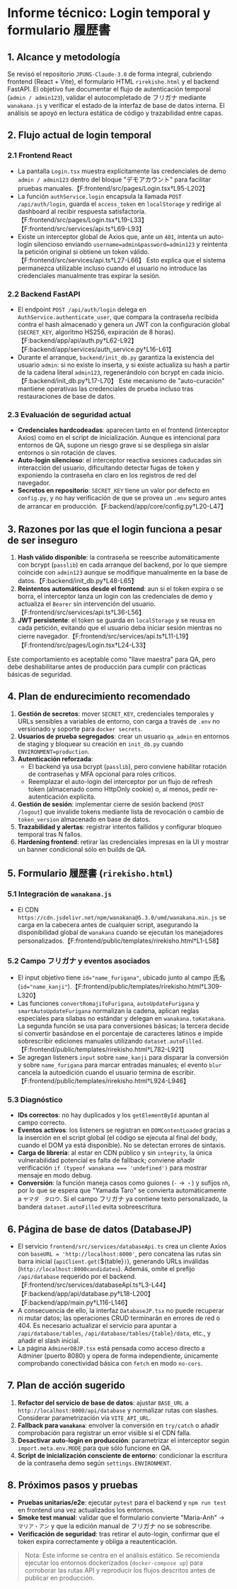 # Informe técnico: Login temporal y formulario 履歴書

## 1. Alcance y metodología
Se revisó el repositorio `JPUNS-Claude-3.0` de forma integral, cubriendo frontend (React + Vite), el formulario HTML `rirekisho.html` y el backend FastAPI. El objetivo fue documentar el flujo de autenticación temporal (`admin / admin123`), validar el autocompletado de フリガナ mediante `wanakana.js` y verificar el estado de la interfaz de base de datos interna. El análisis se apoyó en lectura estática de código y trazabilidad entre capas.

## 2. Flujo actual de login temporal
### 2.1 Frontend React
- La pantalla `Login.tsx` muestra explícitamente las credenciales de demo `admin / admin123` dentro del bloque "デモアカウント" para facilitar pruebas manuales.【F:frontend/src/pages/Login.tsx†L95-L202】
- La función `authService.login` encapsula la llamada `POST /api/auth/login`, guarda el `access_token` en `localStorage` y redirige al dashboard al recibir respuesta satisfactoria.【F:frontend/src/pages/Login.tsx†L19-L33】【F:frontend/src/services/api.ts†L69-L93】
- Existe un interceptor global de Axios que, ante un `401`, intenta un auto-login silencioso enviando `username=admin&password=admin123` y reintenta la petición original si obtiene un token válido.【F:frontend/src/services/api.ts†L27-L66】 Esto explica que el sistema permanezca utilizable incluso cuando el usuario no introduce las credenciales manualmente tras expirar la sesión.

### 2.2 Backend FastAPI
- El endpoint `POST /api/auth/login` delega en `AuthService.authenticate_user`, que compara la contraseña recibida contra el hash almacenado y genera un JWT con la configuración global (`SECRET_KEY`, algoritmo HS256, expiración de 8 horas).【F:backend/app/api/auth.py†L62-L92】【F:backend/app/services/auth_service.py†L16-L61】
- Durante el arranque, `backend/init_db.py` garantiza la existencia del usuario `admin`: si no existe lo inserta, y si existe actualiza su hash a partir de la cadena literal `admin123`, regenerándolo con bcrypt en cada inicio.【F:backend/init_db.py†L17-L70】 Este mecanismo de "auto-curación" mantiene operativas las credenciales de prueba incluso tras restauraciones de base de datos.

### 2.3 Evaluación de seguridad actual
- **Credenciales hardcodeadas**: aparecen tanto en el frontend (interceptor Axios) como en el script de inicialización. Aunque es intencional para entornos de QA, supone un riesgo grave si se despliega sin aislar entornos o sin rotación de claves.
- **Auto-login silencioso**: el interceptor reactiva sesiones caducadas sin interacción del usuario, dificultando detectar fugas de token y exponiendo la contraseña en claro en los registros de red del navegador.
- **Secretos en repositorio**: `SECRET_KEY` tiene un valor por defecto en `config.py`, y no hay verificación de que se provea un `.env` seguro antes de arrancar en producción.【F:backend/app/core/config.py†L20-L47】

## 3. Razones por las que el login funciona a pesar de ser inseguro
1. **Hash válido disponible**: la contraseña se reescribe automáticamente con bcrypt (`passlib`) en cada arranque del backend, por lo que siempre coincide con `admin123` aunque se modifique manualmente en la base de datos.【F:backend/init_db.py†L48-L65】
2. **Reintentos automáticos desde el frontend**: aun si el token expira o se borra, el interceptor lanza un login con las credenciales de demo y actualiza el `Bearer` sin intervención del usuario.【F:frontend/src/services/api.ts†L36-L56】
3. **JWT persistente**: el token se guarda en `localStorage` y se reusa en cada petición, evitando que el usuario deba iniciar sesión mientras no cierre navegador.【F:frontend/src/services/api.ts†L11-L19】【F:frontend/src/pages/Login.tsx†L24-L33】

Este comportamiento es aceptable como "llave maestra" para QA, pero debe deshabilitarse antes de producción para cumplir con prácticas básicas de seguridad.

## 4. Plan de endurecimiento recomendado
1. **Gestión de secretos**: mover `SECRET_KEY`, credenciales temporales y URLs sensibles a variables de entorno, con carga a través de `.env` no versionado y soporte para `docker secrets`.
2. **Usuarios de prueba segregados**: crear un usuario `qa_admin` en entornos de staging y bloquear su creación en `init_db.py` cuando `ENVIRONMENT=production`.
3. **Autenticación reforzada**:
   - El backend ya usa bcrypt (`passlib`), pero conviene habilitar rotación de contraseñas y MFA opcional para roles críticos.
   - Reemplazar el auto-login del interceptor por un flujo de refresh token (almacenado como HttpOnly cookie) o, al menos, pedir re-autenticación explícita.
4. **Gestión de sesión**: implementar cierre de sesión backend (`POST /logout`) que invalide tokens mediante lista de revocación o cambio de `token_version` almacenado en base de datos.
5. **Trazabilidad y alertas**: registrar intentos fallidos y configurar bloqueo temporal tras N fallos.
6. **Hardening frontend**: retirar las credenciales impresas en la UI y mostrar un banner condicional sólo en builds de QA.

## 5. Formulario 履歴書 (`rirekisho.html`)
### 5.1 Integración de `wanakana.js`
- El CDN `https://cdn.jsdelivr.net/npm/wanakana@5.3.0/umd/wanakana.min.js` se carga en la cabecera antes de cualquier script, asegurando la disponibilidad global de `wanakana` cuando se ejecutan los manejadores personalizados.【F:frontend/public/templates/rirekisho.html†L1-L58】

### 5.2 Campo フリガナ y eventos asociados
- El input objetivo tiene `id="name_furigana"`, ubicado junto al campo 氏名 (`id="name_kanji"`).【F:frontend/public/templates/rirekisho.html†L309-L320】
- Las funciones `convertRomajiToFurigana`, `autoUpdateFurigana` y `smartAutoUpdateFurigana` normalizan la cadena, aplican reglas especiales para sílabas no estándar y delegan en `wanakana.toKatakana`. La segunda función se usa para conversiones básicas; la tercera decide si convertir basándose en el porcentaje de caracteres latinos e impide sobrescribir ediciones manuales utilizando `dataset.autoFilled`.【F:frontend/public/templates/rirekisho.html†L782-L921】
- Se agregan listeners `input` sobre `name_kanji` para disparar la conversión y sobre `name_furigana` para marcar entradas manuales; el evento `blur` cancela la autoedición cuando el usuario termina de escribir.【F:frontend/public/templates/rirekisho.html†L924-L946】

### 5.3 Diagnóstico
- **IDs correctos**: no hay duplicados y los `getElementById` apuntan al campo correcto.
- **Eventos activos**: los listeners se registran en `DOMContentLoaded` gracias a la inserción en el script global (el código se ejecuta al final del body, cuando el DOM ya está disponible). No se detectan errores de sintaxis.
- **Carga de librería**: al estar en CDN público y sin `integrity`, la única vulnerabilidad potencial es falta de fallback; conviene añadir verificación `if (typeof wanakana === 'undefined')` para mostrar mensaje en modo debug.
- **Conversión**: la función maneja casos como guiones (`-` → `・`) y sufijos `nh`, por lo que se espera que "Yamada Taro" se convierta automáticamente a `ヤマダ　タロウ`. Si el campo フリガナ ya contiene texto personalizado, la bandera `dataset.autoFilled` evita sobreescritura.

## 6. Página de base de datos (DatabaseJP)
- El servicio `frontend/src/services/databaseApi.ts` crea un cliente Axios con `baseURL = 'http://localhost:8000'`, pero concatena las rutas sin barra inicial (`apiClient.get(`${table}`)`), generando URLs inválidas (`http://localhost:8000candidates`). Además, omite el prefijo `/api/database` requerido por el backend.【F:frontend/src/services/databaseApi.ts†L3-L44】【F:backend/app/api/database.py†L18-L200】【F:backend/app/main.py†L116-L146】
- A consecuencia de ello, la interfaz `DatabaseJP.tsx` no puede recuperar ni mutar datos; las operaciones CRUD terminarán en errores de red o 404. Es necesario actualizar el servicio para apuntar a `/api/database/tables`, `/api/database/tables/{table}/data`, etc., y añadir el slash inicial.
- La página `AdminerDBJP.tsx` está pensada como acceso directo a Adminer (puerto 8080) y opera de forma independiente, únicamente comprobando conectividad básica con `fetch` en modo `no-cors`.

## 7. Plan de acción sugerido
1. **Refactor del servicio de base de datos**: ajustar `BASE_URL` a `http://localhost:8000/api/database` y normalizar rutas con slashes. Considerar parametrización vía `VITE_API_URL`.
2. **Fallback para `wanakana`**: envolver la conversión en `try/catch` o añadir comprobación para registrar un error visible si el CDN falla.
3. **Desactivar auto-login en producción**: parametrizar el interceptor según `import.meta.env.MODE` para que sólo funcione en QA.
4. **Script de inicialización consciente de entorno**: condicionar la escritura de la contraseña demo según `settings.ENVIRONMENT`.

## 8. Próximos pasos y pruebas
- **Pruebas unitarias/e2e**: ejecutar `pytest` para el backend y `npm run test` en frontend una vez actualizados los entornos.
- **Smoke test manual**: validar que el formulario convierte "Maria-Anh" → `マリア・アン` y que la edición manual de フリガナ no se sobrescribe.
- **Verificación de seguridad**: tras retirar el auto-login, confirmar que el token expira correctamente y obliga a reautenticación.

> Nota: Este informe se centra en el análisis estático. Se recomienda ejecutar los entornos dockerizados (`docker-compose up`) para corroborar las rutas API y reproducir los flujos descritos antes de publicar en producción.
